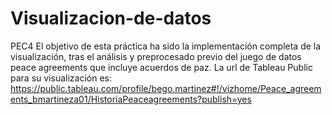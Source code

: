 # Visualizacion-de-datos
PEC4
El objetivo de esta práctica ha sido la implementación completa de la visualización, tras el análisis y preprocesado
previo del juego de datos peace agreements que incluye acuerdos de paz.
La url de Tableau Public para su visualización es:
https://public.tableau.com/profile/bego.martinez#!/vizhome/Peace_agreements_bmartineza01/HistoriaPeaceagreements?publish=yes

